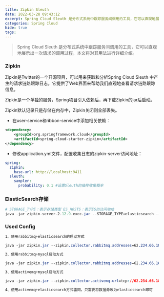 ```yaml
---
title: Zipkin Sleuth
date: 2022-03-28 09:43:12
excerpt: Spring Cloud Sleuth 是分布式系统中跟踪服务间调用的工具，它可以直观地展示出一次请求的调用过程。
categories: Spring Cloud
hide: true
tags: 
---
```


> Spring Cloud Sleuth 是分布式系统中跟踪服务间调用的工具，它可以直观地展示出一次请求的调用过程，本文将对其用法进行详细介绍。


### Zipkin

Zipkin是Twitter的一个开源项目，可以用来获取和分析Spring Cloud Sleuth 中产生的请求链路跟踪日志，它提供了Web界面来帮助我们直观地查看请求链路跟踪信息。

Zipkin是一个单独的服务，Spring项目引入依赖后，再下载Zipkin的jar后启动。

Zipkin默认记录只是存储在内存中，Zipkin关闭则全部丢失。

- 在user-service和ribbon-service中添加相关依赖：

```xml
<dependency>
    <groupId>org.springframework.cloud</groupId>
    <artifactId>spring-cloud-starter-zipkin</artifactId>
</dependency>
```


- 修改application.yml文件，配置收集日志的zipkin-server访问地址：

```yaml
spring:
  zipkin:
    base-url: http://localhost:9411
  sleuth:
    sampler:
      probability: 0.1 #设置Sleuth的抽样收集概率
```


### ElasticSearch存储

```PowerShell
# STORAGE_TYPE：表示存储类型 ES_HOSTS：表示ES的访问地址
java -jar zipkin-server-2.12.9-exec.jar --STORAGE_TYPE=elasticsearch --ES_HOSTS=localhost:9200 
```


### Used Config

```CSS
1、使用rabbitmq+elasticsearch的启动方式

java -jar zipkin.jar --zipkin.collector.rabbitmq.addresses=62.234.66.186 --zipkin.collector.rabbitmq.username=root --zipkin.collector.rabbitmq.password=123456 --zipkin.storage.type=elasticsearch --zipkin.storage.elasticsearch.host=http://62.234.66.186:9200 --zipkin.storage.elasticsearch.http-logging=BASIC

2、使用rabbitmq+mysql启动方式

java -jar zipkin.jar --zipkin.collector.rabbitmq.addresses=62.234.66.186 --zipkin.collector.rabbitmq.username=root --zipkin.collector.rabbitmq.password=123456 --zipkin.storage.type=mysql --zipkin.storage.mysql.host=62.234.66.186 --zipkin.storage.mysql.port=3306 --zipkin.storage.mysql.username=root --zipkin.storage.mysql.password=root --zipkin.storage.mysql.db=psych

3、使用activemq+mysql启动方式

java -jar zipkin.jar --zipkin.collector.activemq.url=tcp://62.234.66.186:61616 --zipkin.collector.activemq.username=admin --zipkin.collector.activemq.password=admin --zipkin.storage.type=mysql --zipkin.storage.mysql.host=62.234.66.186 --zipkin.storage.mysql.port=3306 --zipkin.storage.mysql.username=root --zipkin.storage.mysql.password=root --zipkin.storage.mysql.db=psych

4、使用activemq+elasticsearch方式雷同，只需要将数据源改为elasticsearch即可
```

